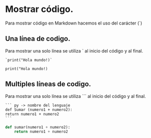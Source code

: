# Mostrar código.

Para mostrar código en Markdown hacemos el uso del carácter (`)

## Una línea de codigo.
 Para mostrar una solo línea se utiliza ` al inicio del código y al final.
    
    `print("Hola mundo!)`

 `print("Hola mundo!)`

 ## Multiples líneas de codigo.

  Para mostrar una solo línea se utiliza ``` al inicio del código y al final.

    ``` py -> nombre del lenguaje
    def Sumar (numero1 + numero2):
    return numero1 + numero2
    ```

``` Python
def sumar(numero1 + numero2):
    return numero1 + numero2
```